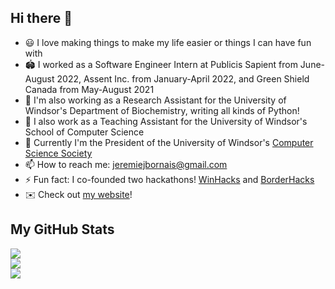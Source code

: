 ## Hi there 👋

- 😃 I love making things to make my life easier or things I can have fun with
- 🏟️ I worked as a Software Engineer Intern at Publicis Sapient from June-August 2022, Assent Inc. from January-April 2022, and Green Shield Canada from May-August 2021
- 🔭 I'm also working as a Research Assistant for the University of Windsor's Department of Biochemistry, writing all kinds of Python!
- 🔭 I also work as a Teaching Assistant for the University of Windsor's School of Computer Science
- 🏫 Currently I'm the President of the University of Windsor's [Computer Science Society](https://css.uwindsor.ca)
- 📫 How to reach me: [jeremiejbornais@gmail.com](mailto:jeremiejbornais@gmail.com)
- ⚡ Fun fact: I co-founded two hackathons! [WinHacks](https://winhacks.ca/) and [BorderHacks](https://www.borderhacks.com/)
- ✉️ Check out [my website](https://jeremie.bornais.ca)!  


<!-- # Some Languages I've Used!
![C](https://img.shields.io/badge/c-%2300599C.svg?style=flat&logo=c&logoColor=white) ![C++](https://img.shields.io/badge/c++-%2300599C.svg?style=flat&logo=c%2B%2B&logoColor=white) ![CSS3](https://img.shields.io/badge/css3-%231572B6.svg?style=flat&logo=css3&logoColor=white) ![Java](https://img.shields.io/badge/java-%23ED8B00.svg?style=flat&logo=java&logoColor=white) ![HTML5](https://img.shields.io/badge/html5-%23E34F26.svg?style=flat&logo=html5&logoColor=white) ![Python](https://img.shields.io/badge/python-3670A0?style=flat&logo=python&logoColor=ffdd54) -->
## My GitHub Stats
![](https://github-readme-stats.vercel.app/api?username=jere-mie&theme=dark&hide_border=false&include_all_commits=true&count_private=true)  
![](https://github-readme-streak-stats.herokuapp.com/?user=jere-mie&theme=dark&hide_border=false)  
![](https://github-readme-stats.vercel.app/api/top-langs/?username=jere-mie&theme=dark&hide_border=false&include_all_commits=true&count_private=true&layout=compact)
